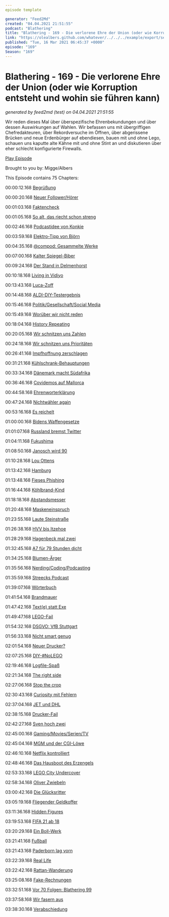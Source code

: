 ```yaml
---
episode template

generator: "Feed2Md"
created: "04.04.2021 21:51:55"
podcast: "Blathering"
title: "Blathering - 169 - Die verlorene Ehre der Union (oder wie Korruption entsteht und wohin sie führen kann)"
link: "https://olealbers.github.com/whatever/../../../example/export/seasons/6/2021/3/Blathering - 169 - Die verlorene Ehre der Union (oder wie Korruption entsteht und wohin sie führen kann).md"
published: "Tue, 16 Mar 2021 06:45:37 +0000"
episode: "169"
Season: "169"
---
```


# Blathering - 169 - Die verlorene Ehre der Union (oder wie Korruption entsteht und wohin sie führen kann)
_generated by feed2md (test) on 04.04.2021 21:51:55_

Wir reden dieses Mal über überspezifische Ehrenbekundungen und über dessen Auswirkungen auf Wahlen. Wir befassen uns mit übergriffigen Chefredakteuren, über Rekordversuche im Öffnen, über abgerissene Brücken und neue Erdenbürger auf ebendiesen, bauen mit und ohne Lego, schauen uns kaputte alte Kähne mit und ohne Stint an und diskutieren über eher schlecht konfigurierte Firewalls.

[Play Episode](https://www.blathering.de/podlove/file/1491/s/feed/c/mp3/blathering_169.mp3)

Brought to you by: Migge/Albers

This Episode contains 75 Chapters:


00:00:12.168 [Begrüßung]()

00:00:20.168 [Neuer Follower/Hörer](https://twitter.com/horridtuna)

00:01:03.168 [Faktencheck]()

00:01:05.168 [So alt, das riecht schon streng](https://twitter.com/Guacam_Olee/status/1369025105720934401)

00:02:46.168 [Podcastidee von Konkie](https://twitter.com/Konkie1969/status/1369551206167805954)

00:03:59.168 [Elektro-Tipp von Björn](https://twitter.com/HobbyQS/status/1369540610273771523)

00:04:35.168 [@compod: Gesammelte Werke](https://twitter.com/search?q=(from%3Acompod)%20(%40blathering_pod)%20until%3A2021-03-16%20since%3A2021-03-09&src=typed_query&f=live)

00:07:00.168 [Kalter Spiegel-Biber](https://twitter.com/Guacam_Olee/status/1370151884275781638)

00:09:24.168 [Der Stand in Delmenhorst](https://www.butenunbinnen.de/nachrichten/gesellschaft/jugendlicher-tot-polizei-delmenhorst-beerdigung-100.html)

00:10:18.168 [Living in Vidiyo](https://www.youtube.com/watch?v=4_ruX7FwcNI)

00:13:43.168 [Luca-Zoff](https://twitter.com/evawolfangel/status/1370412934623592451)

00:14:48.168 [ALDI-DIY-Testergebnis](https://www.heise.de/amp/news/Corona-Selbsttests-bei-Aldi-Negativ-Zertifikate-von-Aesku-faktisch-wertlos-5987246.html)

00:15:46.168 [Politik/Gesellschaft/Social Media]()

00:15:49.168 [Worüber wir nicht reden](http://blog.fefe.de/?ts=9eb5a3bf)

00:18:04.168 [History Repeating](https://twitter.com/tmigge/status/1369220202211196930)

00:20:05.168 [Wir schnitzen uns Zahlen](https://www.t-online.de/nachrichten/deutschland/id_89621338/landkreis-calw-rechnet-corona-zahlen-schoen-und-macht-auf.html)

00:24:18.168 [Wir schnitzen uns Prioritäten](https://www.rnd.de/politik/fruher-gegen-corona-geimpft-lehrer-erzieher-und-polizisten-wehren-sich-gegen-kritik-ESONXFXWZZGP3P6TMSJ4PI4UWU.html)

00:26:41.168 [Impfhoffnung zerschlagen](https://taz.de/Zeitplan-fuer-Corona-Impfungen/!5752713/)

00:31:21.168 [Kühlschrank-Behauptungen](https://twitter.com/LarsWienand/status/1369914655632670722)

00:33:34.168 [Dänemark macht Südafrika](https://twitter.com/RainerRoever/status/1370103154281431043)

00:36:46.168 [Covidemos auf Mallorca](https://www.spiegel.de/wirtschaft/unternehmen/mallorca-eurowings-stockt-fuer-die-oster-reisezeit-fluege-auf-a-cb643216-7fcc-4ed4-ab4c-9de3a8b54e72)

00:44:58.168 [Ehrenworterklärung](https://de.wikipedia.org/wiki/Ehrenerkl%C3%A4rung)

00:47:24.168 [Nichtwähler again](https://twitter.com/JHillje/status/1371193978557718535)

00:53:16.168 [Es reichelt](https://www.fr.de/kultur/gesellschaft/tanjev-schultz-triumphgeheul-verbietet-sich-90237844.html)

01:00:00.168 [Bidens Waffengesetze](https://www.rnd.de/politik/demokraten-im-us-reprasentantenhaus-treiben-verscharfung-von-waffengesetzen-voran-WPIPGDT3YKDFBESNHSCNEM4FCY.html)

01:01:07.168 [Russland bremst Twitter](https://taz.de/Russlands-Aktion-gegen-Twitter/!5752764/)

01:04:11.168 [Fukushima](http://omegataupodcast.net/359-modern-fission-reactors/)

01:08:50.168 [Janosch wird 90](https://de.wikipedia.org/wiki/Janosch)

01:10:28.168 [Lou Ottens](https://de.wikipedia.org/wiki/Lou_Ottens)

01:13:42.168 [Hamburg]()

01:13:48.168 [Fieses Phishing](https://www.hamburg.de/pressearchiv-fhh/14955688/2021-03-10-bukea-stintdiebe-gefasst/)

01:16:44.168 [Köhlbrand-Kind](https://hamburg1.de/news/15341)

01:18:18.168 [Abstandsmesser](https://www.mopo.de/hamburg/sensor-am-fahrrad-jetzt-werden-hamburgs-autofahrer-unter-die-lupe-genommen-38159534)

01:20:48.168 [Maskeneinspruch](https://justiz.hamburg.de/aktuellepresseerklaerungen/14961772/pressemitteilung/)

01:23:55.168 [Laute Steinstraße](https://hamburg1.de/news/14954)

01:26:38.168 [HVV bis Itzehoe](https://hamburg1.de/news/14821)

01:28:29.168 [Hagenbeck mal zwei](https://www.mopo.de/hamburg/schwere-vorwuerfe-betriebsrat-stellt-strafanzeige-gegen-hagenbeck-chef-38169030)

01:32:45.168 [A7 für 79 Stunden dicht](https://hamburg1.de/news/14829)

01:34:25.168 [Blumen-Ärger](https://taz.de/Vertreibung-in-Hamburg/!5754550/)

01:35:56.168 [Nerding/Coding/Podcasting]()

01:35:59.168 [Streecks Podcast](https://twitter.com/henningkrause/status/1370639660465201153)

01:39:07.168 [Wörterbuch](https://www.tobiasmigge.de/w%C3%B6bu/)

01:41:54.168 [Brandmauer](https://www.golem.de/news/cloud-computing-rechenzentrum-von-cloud-hoster-ovh-abgebrannt-2103-154820.html)

01:47:42.168 [Text(e) statt Exe](https://www.golem.de/news/exchange-hack-microsoft-365-migrationstool-durch-textdatei-ausgetauscht-2103-154797.html)

01:49:47.168 [LEGO-Fail](https://www.youtube.com/watch?v=iGSwxmxE5pE)

01:54:32.168 [DSGVO: VfB Stuttgart](https://www.golem.de/news/datenaffaere-300-000-euro-dsgvo-bussgeld-fuer-vfb-stuttgart-2103-154825.html)

01:56:33.168 [Nicht smart genug](https://www.golem.de/news/stopp-von-zwangs-rollout-zu-dumm-um-smart-zu-sein-2103-154863.html)

02:01:54.168 [Neuer Drucker?](https://twitter.com/Guacam_Olee/status/1370750380716523520)

02:07:25.168 [DIY-#NoLEGO](https://www.youtube.com/watch?v=h44wusf-vFo)

02:19:46.168 [Logfile-Spaß](https://twitter.com/Guacam_Olee/status/1370430722041843713)

02:21:34.168 [The right side](https://twitter.com/Guacam_Olee/status/1369797292379738115)

02:27:06.168 [Stop the crop](https://twitter.com/petapixel/status/1369758766606872579)

02:30:43.168 [Curiosity mit Fehlern](https://twitter.com/tmigge/status/1371104645100281858)

02:37:04.168 [JET und DHL](https://www.golem.de/news/jet-dhl-baut-680-neue-packstationen-auf-tankstellen-2103-154832.html)

02:38:15.168 [Drucker-Fail](https://www.dymo.com/de-DE/software-fix)

02:42:27.168 [Sven hoch zwei](https://zweipaarsocken.podigee.io/)

02:45:00.168 [Gaming/Movies/Serien/TV]()

02:45:04.168 [MGM und der CGI-Löwe](https://www.golem.de/news/kino-mgm-ersetzt-bruellenden-loewen-durch-cgi-katze-2103-154860.html)

02:46:10.168 [Netflix kontrolliert](https://www.golem.de/news/streaming-netflix-erschwert-konten-sharing-2103-154881.html)

02:48:46.168 [Das Hausboot des Erzengels](https://twitter.com/Guacam_Olee/status/1369404171410083842)

02:53:33.168 [LEGO City Undercover](https://store.playstation.com/de-de/product/EP1018-CUSA06511_00-LEGOCITYUNDERCOV)

02:58:34.168 [Oliver Zwiebeln](https://twitter.com/Guacam_Olee/status/1370147608811933699)

03:00:42.168 [Die Glücksritter](https://de.wikipedia.org/wiki/Die_Glücksritter_(Film))

03:05:19.168 [Fliegender Geldkoffer](https://twitter.com/Guacam_Olee/status/1370851679046930434)

03:11:36.168 [Hidden Figures](https://de.wikipedia.org/wiki/Hidden_Figures_%E2%80%93_Unerkannte_Heldinnen)

03:19:53.168 [FIFA 21 ab 18](https://www.wbs-law.de/medienrecht/neues-jugendschutzgesetz-fifa-21-bald-ab-18-53903/)

03:20:29.168 [Ein Boll-Werk](https://www.spiegel.de/kultur/uwe-boll-plant-filmprojekt-ueber-anschlag-von-hanau-angehoerige-von-opfern-entsetzt-a-ab82cd19-8c2d-4f79-aea5-76cbecb95f96)

03:21:41.168 [Fußball]()

03:21:43.168 [Paderborn lag vorn](https://www.kicker.de/st-pauli-gegen-paderborn-2021-bundesliga-4667576/ticker)

03:22:39.168 [Real Life]()

03:22:42.168 [Rattan-Wanderung](https://twitter.com/Guacam_Olee/status/1370009072163033094)

03:25:08.168 [Fake-Rechnungen](https://twitter.com/tmigge/status/1370332429878190080)

03:32:51.168 [Vor 70 Folgen: Blathering 99](https://www.blathering.de/2019/11/blathering-099-high-fidelity/)

03:37:58.168 [Wir fasern aus]()

03:38:30.168 [Verabschiedung]()


